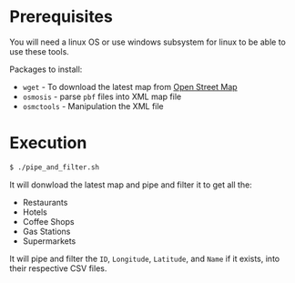# Prerequisites

You will need a linux OS or use windows subsystem for linux to be able to use
these tools.

Packages to install:
 - `wget` - To download the latest map from [Open Street Map][open_street_map]
 - `osmosis` - parse `pbf` files into XML map file
 - `osmctools` - Manipulation the XML file

# Execution

```bash
$ ./pipe_and_filter.sh
```

It will donwload the latest map and pipe and filter it to get all the:
 - Restaurants
 - Hotels
 - Coffee Shops
 - Gas Stations
 - Supermarkets

It will pipe and filter the `ID`, `Longitude`, `Latitude`, and `Name` if it
exists, into their respective CSV files.

[open_street_map]: https://www.openstreetmap.org/
[csv]: https://en.wikipedia.org/wiki/Comma-separated_values

